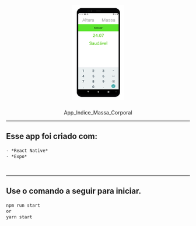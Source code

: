 <h1 align="center">
    <img alt="IMC" title="#IMC" src="https://github.com/JohnnyDev2001/App_Indice_Massa_Corporal/blob/master/.img/imc.png?raw=true" width="140px" height="260px" />
</h1>
<p align="center">App_Indice_Massa_Corporal</p>
<hr>


## Esse app foi criado com:
    - *React Native*
    - *Expo*
<br>
<hr>


## Use o comando a seguir para iniciar.

```
npm run start
or
yarn start
```